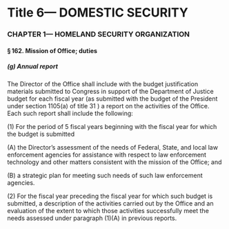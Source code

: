 
# Title 6— DOMESTIC SECURITY
### CHAPTER 1— HOMELAND SECURITY ORGANIZATION
#### § 162. Mission of Office; duties
##### (g) Annual report

The Director of the Office shall include with the budget justification materials submitted to Congress in support of the Department of Justice budget for each fiscal year (as submitted with the budget of the President under section 1105(a) of title 31 ) a report on the activities of the Office. Each such report shall include the following:

(1) For the period of 5 fiscal years beginning with the fiscal year for which the budget is submitted

(A) the Director’s assessment of the needs of Federal, State, and local law enforcement agencies for assistance with respect to law enforcement technology and other matters consistent with the mission of the Office; and

(B) a strategic plan for meeting such needs of such law enforcement agencies.

(2) For the fiscal year preceding the fiscal year for which such budget is submitted, a description of the activities carried out by the Office and an evaluation of the extent to which those activities successfully meet the needs assessed under paragraph (1)(A) in previous reports.
